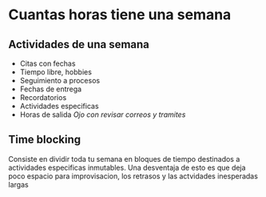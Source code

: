 # Cuantas horas tiene una semana

## Actividades de una semana
- Citas con fechas
- Tiempo libre, hobbies
- Seguimiento a procesos
- Fechas de entrega
- Recordatorios
- Actividades especificas
- Horas de salida
*Ojo con revisar correos y tramites*

## Time blocking
Consiste en dividir toda tu semana en bloques de tiempo destinados a actividades especificas inmutables. Una desventaja de esto es que deja poco espacio para improvisacion, los retrasos y las actvidades inesperadas largas
